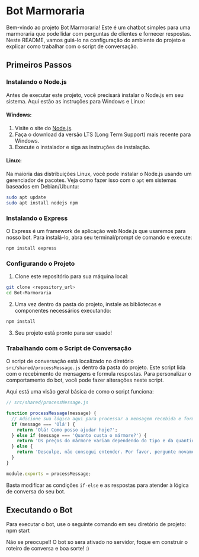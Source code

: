 # Bot Marmoraria

Bem-vindo ao projeto Bot Marmoraria! Este é um chatbot simples para uma marmoraria que pode lidar com perguntas de clientes e fornecer respostas. Neste README, vamos guiá-lo na configuração do ambiente do projeto e explicar como trabalhar com o script de conversação.

## Primeiros Passos

### Instalando o Node.js

Antes de executar este projeto, você precisará instalar o Node.js em seu sistema. Aqui estão as instruções para Windows e Linux:

#### Windows:

1. Visite o site do [Node.js](https://nodejs.org/).
2. Faça o download da versão LTS (Long Term Support) mais recente para Windows.
3. Execute o instalador e siga as instruções de instalação.

#### Linux:

Na maioria das distribuições Linux, você pode instalar o Node.js usando um gerenciador de pacotes. Veja como fazer isso com o `apt` em sistemas baseados em Debian/Ubuntu:

```bash
sudo apt update
sudo apt install nodejs npm
```

### Instalando o Express

O Express é um framework de aplicação web Node.js que usaremos para nosso bot. Para instalá-lo, abra seu terminal/prompt de comando e execute:

```bash
npm install express
```

### Configurando o Projeto

1. Clone este repositório para sua máquina local:

```bash
git clone <repository_url>
cd Bot-Marmoraria
```

2. Uma vez dentro da pasta do projeto, instale as bibliotecas e componentes necessários executando:

```bash
npm install
```

3. Seu projeto está pronto para ser usado!

### Trabalhando com o Script de Conversação

O script de conversação está localizado no diretório `src/shared/processMessage.js` dentro da pasta do projeto. Este script lida com o recebimento de mensagens e formula respostas. Para personalizar o comportamento do bot, você pode fazer alterações neste script.

Aqui está uma visão geral básica de como o script funciona:

```javascript
// src/shared/processMessage.js

function processMessage(message) {
  // Adicione sua lógica aqui para processar a mensagem recebida e formular uma resposta.
  if (message === 'Olá') {
    return 'Olá! Como posso ajudar hoje?';
  } else if (message === 'Quanto custa o mármore?') {
    return 'Os preços do mármore variam dependendo do tipo e da quantidade. Forneça mais detalhes para um orçamento preciso.';
  } else {
    return 'Desculpe, não consegui entender. Por favor, pergunte novamente.';
  }
}

module.exports = processMessage;
```

Basta modificar as condições `if-else` e as respostas para atender à lógica de conversa do seu bot.

## Executando o Bot

Para executar o bot, use o seguinte comando em seu diretório de projeto:
npm start

Não se preocupe!! O bot so sera ativado no servidor, foque em construir o roteiro de conversa e boa sorte! :)
